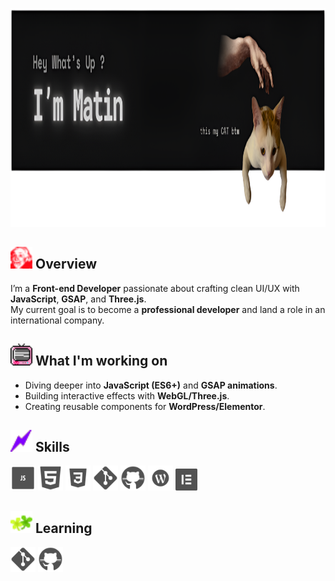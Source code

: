 <p align="center">
  <img src="ReadMe-4.png" height="350" />
</p>

## <img src="overview.gif" width="35"/> Overview
I’m a **Front-end Developer** passionate about crafting clean UI/UX with **JavaScript**, **GSAP**, and **Three.js**.  
My current goal is to become a **professional developer** and land a role in an international company.  

## <img src="cw.gif" width="35"/> What I'm working on
- Diving deeper into **JavaScript (ES6+)** and **GSAP animations**.  
- Building interactive effects with **WebGL/Three.js**.  
- Creating reusable components for **WordPress/Elementor**.  

 ## <img src="skilles-4.gif" width="35"/> Skills

<p align="left">  
  <!-- JavaScript -->
  <img src="icons8-js-100.png" width="40" height="40"/

  <!-- HTML5 -->
  <img src="icons8-html-100 (2).png" width="40" height="40"/>

  <!-- CSS3 -->
  <img src="icons8-css-100 (2).png" width="40" height="40"/>

  <!-- Git -->
  <img src="icons8-git-100.png" width="40" height="40"/>

  <!-- GitHub -->
  <img src="icons8-github-100 (1).png" width="40" height="40"/>

  <!-- WordPress -->
  <img src="icons8-wordpress-100 (1).png" width="40" height="40"/>

  <!-- Elementor -->
  <img src="icons8-elementor-100 (1).png" width="35" height="35"/>  
</p>


 ## <img src="skilles-3.gif" width="35"/> Learning

<p align="left">  
  <!-- Git -->
  <img src="icons8-git-100.png" width="40" height="40"/>

  <!-- GitHub -->
  <img src="icons8-github-100 (1).png" width="40" height="40"/>

</p>

